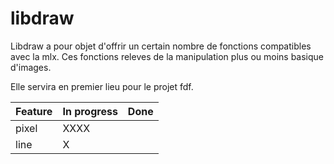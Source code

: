 # libdraw

Libdraw a pour objet d'offrir un certain nombre de fonctions compatibles avec la mlx.
Ces fonctions releves de la manipulation plus ou moins basique d'images.

Elle servira en premier lieu pour le projet fdf.

| Feature | In progress	| Done	|
| --------|-------------|-------|
| pixel   | XXXX    	|       |
| line    | X  			|       |
